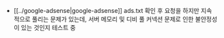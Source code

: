 - [[../google-adsense|google-adsense]] ads.txt 확인 후 요청을 하지만 지속 적으로 풀리는 문제가 있는데, 서버 메모리 및 디비 풀 커넥션 문제로 인한 불안정성이 있는 것인지 테스트 중

